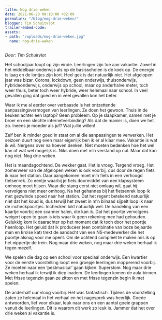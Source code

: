 ```yaml
---
title: Nog drie weken
date: 2021-06-23 09:10:00 +02:00
permalink: "/blog/nog-drie-weken/"
blogger: Tim Schuitvlot
trailer-embed-code: 
assets:
- path: "/uploads/nog-drie-weken.jpg"
  name: nog-drie-weken
---
```


*Door: Tim Schuitvlot*

Het schooljaar loopt op zijn einde. Leerlingen zijn toe aan vakantie. Zowel in het middelbaar onderwijs als op de basisscholen is de koek op. De energie is laag en de lontjes zijn kort. Heel gek is dat natuurlijk niet. Het afgelopen jaar was bizar. Corona, lockdown, geen onderwijs, thuisonderwijs, hybrideonderwijs, onderwijs op school, maar op anderhalve meter, toch weer thuis, beter toch weer hybride, weer helemaal naar school. In veel gevallen ging dat goed en in veel gevallen kon het beter.  

Waar ik me al eerder over verbaasde is het ontzettende aanpassingsvermogen van leerlingen. Ze doen het gewoon. Thuis in de keuken achter een laptop? Geen probleem. Op je slaapkamer, samen met je broer en een slechte internetverbinding? Als dat de manier is, doen we het zo. Ineens je moeder als juf? Wat jullie willen!   

Zelf ben ik minder goed in staat om al die aanpassingen te verwerken. Het seizoen duurt nog even maar eigenlijk ben ik er al klaar mee. Vakantie is wat ik wil. Nergens over na hoeven denken. Niet moeten bedenken hoe het wel kan of wat wel mogelijk is. Niks doen met m’n verstand op nul. Maar dat kan nog niet. Nog drie weken.  

Het is maandagochtend. De wekker gaat. Het is vroeg. Tergend vroeg. Het zomerweer van de afgelopen weken is ook voorbij, dus door de regen fiets ik naar het station. Daar aangekomen moet m’n fiets in een verhoogd fietsenrek. Zo eentje waarbij je fiets doormiddel van een klapsysteem omhoog moet hijsen. Waar die stang eerst niet omlaag wil, gaat hij vervolgens niet meer omhoog. Na het gehannes bij het fietsenrek loop ik met gezwinde spoed naar het station. Dat het regent betekend natuurlijk niet dat het koud is, dus terwijl het zweet in m’n bilnaad sijpelt loop ik naar de incheckpoortjes. Inchecken lukt natuurlijk wel. De handeling van een kaartje voorbij een scanner halen, die kan ik. Dat het poortje vervolgens weigert open te gaan is iets waar ik geen rekening mee had gehouden. Gelukkig kom ik daarachter op het moment dat ik toch door het poortje heenloop. Het geluid dat ik produceer (een combinatie van boze bejaarde man en krolse kat) trekt de aandacht van een NS-medewerker die het poortje alsnog voor me opent. Om de ochtend compleet te maken mis ik op het nippertje de trein. Nog maar drie weken, nog maar drie weken herhaal ik tegen mezelf.  
  
We spelen die dag op een school voor speciaal onderwijs. Een kwartier voor de eerste voorstelling loopt een groepje leerlingen mopperend voorbij. Ze moeten naar een ‘pestmusical’ gaan kijken. Superstom. Nog maar drie weken herhaal ik terwijl ik diep inadem. De leerlingen komen de aula binnen. Met frisse tegenzin gaan ze zitten en met frisse tegenzin begin ik met spelen.   

De anderhalf uur vloog voorbij. Het was fantastisch. Tijdens de voorstelling zaten ze helemaal in het verhaal en het nagesprek was heerlijk. Goede antwoorden, lief voor elkaar, leuk naar ons en een aantal goeie grappen vanuit de leerlingen. Dit is waarom dit werk zo leuk is. Jammer dat het over drie weken al vakantie is.
